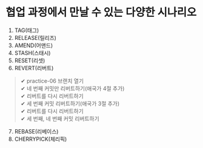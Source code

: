 # 협업 과정에서 만날 수 있는 다양한 시나리오

1. TAG(태그)
2. RELEASE(릴리즈)
3. AMEND(어맨드)
4. STASH(스태시)
5. RESET(리셋)
6. REVERT(리버트)

> ✔ practice-06 브랜치 열기  
> ✔ 네 번째 커밋만 리버트하기(애국가 4절 추가)  
> ✔ 리버트를 다시 리버트하기  
> ✔ 세 번째 커밋 리버트하기(애국가 3절 추가)  
> ✔ 리버트를 다시 리버트하기  
> ✔ 세 번째, 네 번째 커밋 리버트하기  

7. REBASE(리베이스)
8. CHERRYPICK(체리픽)